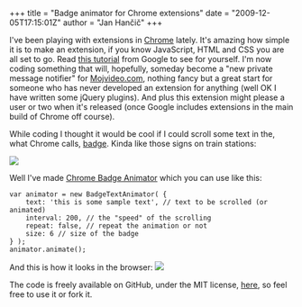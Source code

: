 +++
title = "Badge animator for Chrome extensions"
date = "2009-12-05T17:15:01Z"
author = "Jan Hančič"
+++

I've been playing with extensions in [Chrome](http://www.google.com/chrome) lately. It's amazing how simple it is to make an extension, if you know JavaScript, HTML and CSS you are all set to go. Read [this tutorial](http://code.google.com/chrome/extensions/getstarted.html) from Google to see for yourself. I'm now coding something that will, hopefully, someday become a "new private message notifier" for [Mojvideo.com](http://www.mojvideo.com "Slovenska video skupnost"), nothing fancy but a great start for someone who has never developed an extension for anything (well OK I have written some jQuery plugins). And plus this extension might please a user or two when it's released (once Google includes extensions in the main build of Chrome off course).

While coding I thought it would be cool if I could scroll some text in the, what Chrome calls, [badge](http://code.google.com/chrome/extensions/browserAction.html#badge). Kinda like those signs on train stations:

![](/post_images/indoor-led-scrolling-signs.jpg)

Well I've made [Chrome Badge Animator](https://github.com/janhancic/chrome-badge-animator) which you can use like this:

```
var animator = new BadgeTextAnimator( {
	text: 'this is some sample text', // text to be scrolled (or animated)
	interval: 200, // the "speed" of the scrolling
	repeat: false, // repeat the animation or not
	size: 6 // size of the badge
} );
animator.animate();
```

And this is how it looks in the browser:
![](/post_images/animator.png)

The code is freely available on GitHub, under the MIT license, [here](https://github.com/janhancic/chrome-badge-animator), so feel free to use it or fork it.
